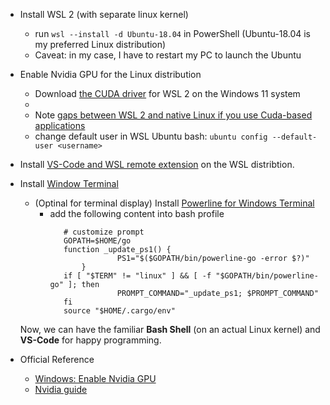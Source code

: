 * Install WSL 2 (with separate linux kernel)
  * run `wsl --install -d Ubuntu-18.04` in PowerShell (Ubuntu-18.04 is my preferred Linux distribution)
  * Caveat: in my case, I have to restart my PC to launch the Ubuntu 
* Enable Nvidia GPU for the Linux distribution
  * Download [the CUDA driver](https://developer.nvidia.com/cuda/wsl) for WSL 2 on the Windows 11 system
  * 
  * Note [gaps between WSL 2 and native Linux if you use Cuda-based applications](https://developer.nvidia.com/blog/leveling-up-cuda-performance-on-wsl2-with-new-enhancements/)
  * change default user in WSL Ubuntu bash: `ubuntu config --default-user <username>`
* Install [VS-Code and WSL remote extension](https://docs.microsoft.com/en-us/windows/wsl/tutorials/wsl-vscode) on the WSL distribtion.
* Install [Window Terminal](https://github.com/microsoft/terminal)
  * (Optinal for terminal display) Install [Powerline for Windows Terminal](https://docs.microsoft.com/en-us/windows/terminal/tutorials/powerline-setup)
    * add the following content into bash profile
      ```
         # customize prompt
         GOPATH=$HOME/go
         function _update_ps1() {
                     PS1="$($GOPATH/bin/powerline-go -error $?)"
             }
         if [ "$TERM" != "linux" ] && [ -f "$GOPATH/bin/powerline-go" ]; then
                     PROMPT_COMMAND="_update_ps1; $PROMPT_COMMAND"
         fi
         source "$HOME/.cargo/env"
      ```
    
   Now, we can have the familiar **Bash Shell** (on an actual Linux kernel) and **VS-Code** for happy programming.

* Official Reference
  * [Windows: Enable Nvidia GPU](https://docs.microsoft.com/en-us/windows/ai/directml/gpu-cuda-in-wsl)
  * [Nvidia guide](https://docs.nvidia.com/cuda/wsl-user-guide/index.html)
